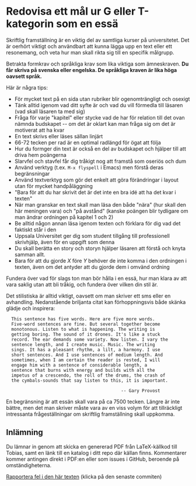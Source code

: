 # Redovisa ett mål ur G eller T-kategorin som en essä

Skriftlig framställning är en viktig del av samtliga kurser på
universitetet. Det är oerhört viktigt och användbart att kunna
lägga upp en text eller ett resonemang, och veta hur man skall
rikta sig till en specifik målgrupp.

Betrakta formkrav och språkliga krav som lika viktiga som
ämneskraven. **Du får skriva på svenska eller engelska.
De språkliga kraven är lika höga oavsett språk.**

Här är några tips:

* För mycket text på en sida utan rubriker blir ogenomträngligt och osexigt
* Tänk alltid igenom vad ditt syfte är och vad du vill förmedla till läsaren (vad skall läsaren ta med sig)
* Fråga för varje "kapitel" eller stycke vad de har för relation till det ovan nämnda budskapet -- om det är oklart kan man fråga sig om det är motiverat att ha kvar
* En text skrivs eller läses sällan linjärt
* 66-72 tecken per rad är en optimal radlängd för ögat att följa
* Hur du formger din text är också en del av budskapet och hjälper till att driva hem poängerna
* Slarvfel och stavfel får dig tråkigt nog att framstå som oseriös och dum
* Använd verktyg (t.ex. `M-x flyspell` i Emacs) men förstå deras begränsningar
* Använd textverktyg som gör det enkelt att göra förändringar i layout utan för mycket handpåläggning
* "Bara för att du har skrivit det är det inte en bra idé att ha det kvar i texten"
* När man granskar en text skall man läsa den både "nära" (hur skall den här meningen vara) och "på avstånd" (kanske poängen blir tydligare om man ändrar ordningen på kapitel 1 och 2)
* Be alltid någon annan läsa igenom texten och förklara för dig vad det faktiskt står i den
* Uppsala Universitet ger dig som student tillgång till professionell skrivhjälp, även för en uppgift som denna
* Du skall berätta en story och storyn hjälper läsaren att förstå och knyta samman allt.
* Bara för att du gjorde *X* före *Y* behöver de inte komma i den ordningen i texten, även om det antyder att du gjorde dem i omvänd ordning


Fundera över vad för slags ton man bör hålla i en essä, hur man klara av att vara saklig utan att bli tråkig, och fundera över vilken din stil är.

Det stilistiska är alltid viktigt, oavsett om man skriver ett sms eller en avhandling. Nedanstående briljanta citat kan förhoppningsvis både skänka glädje och inspirera:

      This sentence has five words. Here are five more words.
      Five-word sentences are fine. But several together become
      monotonous. Listen to what is happening. The writing is
      getting boring. The sound of it drones. It's like a stuck
      record. The ear demands some variety. Now listen. I vary the
      sentence length, and I create music. Music. The writing
      sings. It has a pleasant rhythm, a lilt, a harmony. I use
      short sentences. And I use sentences of medium length. And
      sometimes, when I am certain the reader is rested, I will
      engage him with a sentence of considerable length, a
      sentence that burns with energy and builds with all the
      impetus of a crescendo, the roll of the drums, the crash of
      the cymbals-sounds that say listen to this, it is important.

                                                -- Gary Provost


En begränsning är att essän skall vara på ca 7500 tecken. Längre
är inte bättre, men det man skriver måste vara av en viss volym
för att tillräckligt intressanta frågeställningar om skriftlig
framställning skall uppkomma.


## Inlämning

Du lämnar in genom att skicka en genererad PDF från LaTeX-källkod
till Tobias, samt en länk till en katalog i ditt repo där källan
finns. Kommentarer kommer antingen direkt i PDF:en eller som
issues i GitHub, beroende på omständigheterna.

[Rapportera fel i den här texten](https://github.com/IOOPM-UU/achievements/commits/master/X59.md) (klicka på den senaste commiten)
